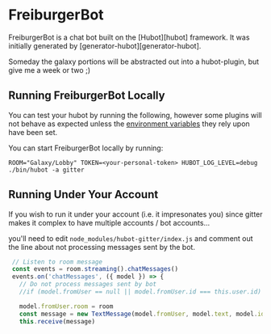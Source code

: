 # FreiburgerBot

FreiburgerBot is a chat bot built on the [Hubot][hubot] framework. It was
initially generated by [generator-hubot][generator-hubot].

Someday the galaxy portions will be abstracted out into a hubot-plugin, but give me a week or two ;)

## Running FreiburgerBot Locally

You can test your hubot by running the following, however some plugins will not
behave as expected unless the [environment variables](#configuration) they rely
upon have been set.

You can start FreiburgerBot locally by running:

```
ROOM="Galaxy/Lobby" TOKEN=<your-personal-token> HUBOT_LOG_LEVEL=debug ./bin/hubot -a gitter
```

## Running Under Your Account

If you wish to run it under your account (i.e. it impresonates you) since gitter makes it complex to have multiple accounts / bot accounts...

you'll need to edit `node_modules/hubot-gitter/index.js` and comment out the line about not processing messages sent by the bot.

```javascript
 // Listen to room message
 const events = room.streaming().chatMessages()
 events.on('chatMessages', ({ model }) => {
   // Do not process messages sent by bot
   //if (model.fromUser == null || model.fromUser.id === this.user.id) return

   model.fromUser.room = room
   const message = new TextMessage(model.fromUser, model.text, model.id)
   this.receive(message)
```
